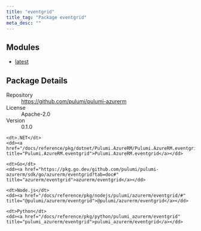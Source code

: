 ```yaml
---
title: "eventgrid"
title_tag: "Package eventgrid"
meta_desc: ""
---
```


<!-- WARNING: this file was generated by Pulumi Docs Generator. -->
<!-- Do not edit by hand unless you're certain you know what you are doing! -->



<h2 id="modules">Modules</h2>
<ul class="api">
    <li><a href="latest/" title="latest"><span class="symbol module"></span>latest</a></li>
</ul>

<h2 id="package-details">Package Details</h2>
<dl class="package-details">
	<dt>Repository</dt>
	<dd><a href="https://github.com/pulumi/pulumi-azurerm">https://github.com/pulumi/pulumi-azurerm</a></dd>
	<dt>License</dt>
	<dd>Apache-2.0</dd>
	<dt>Version</dt>
	<dd>0.1.0</dd>
</dl>



<dl class="tabular">

    <dt>.NET</dt>
    <dd><a href="/docs/reference/pkg/dotnet/Pulumi.AzureRM/Pulumi.AzureRM.eventgrid.html" title="Pulumi.AzureRM.eventgrid">Pulumi.AzureRM.eventgrid</a></dd>

    <dt>Go</dt>
    <dd><a href="https://pkg.go.dev/github.com/pulumi/pulumi-azurerm/sdk/go/azurerm/eventgrid?tab=doc#" title="azurerm/eventgrid">azurerm/eventgrid</a></dd>

    <dt>Node.js</dt>
    <dd><a href="/docs/reference/pkg/nodejs/pulumi/azurerm/eventgrid/#" title="@pulumi/azurerm/eventgrid">@pulumi/azurerm/eventgrid</a></dd>

    <dt>Python</dt>
    <dd><a href="/docs/reference/pkg/python/pulumi_azurerm/eventgrid" title="pulumi_azurerm/eventgrid">pulumi_azurerm/eventgrid</a></dd>

</dl>

